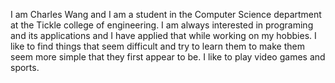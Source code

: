 I am Charles Wang and I am a student in the Computer Science department at the Tickle college of engineering. I am always interested in programing and its applications
and I have applied that while working on my hobbies. I like to find things that seem difficult and try to learn them to make them seem more simple that they first appear
to be. I like to play video games and sports.
